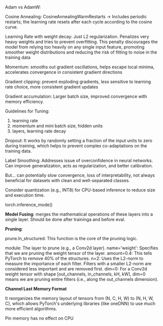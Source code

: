 Adam vs AdamW:

Cosine Annealing: CosineAnnealingWarmRestarts -> Includes periodic restarts; the learning rate resets after each cycle according to the cosine curve.

Learning Rate with weight decay: Just L2 regularization. Penalizes very heavy weights and tries to
prevent overfitting. This penalty discourages the model from relying too heavily on any single input feature, promoting smoother weight distributions and reducing the risk of fitting to noise in the training data

Momentum: smooths out gradient oscillations, helps escape local minima, accelerates convergence in consistent gradient directions

Gradient clipping: prevent exploding gradients, less sensitive to learning rate choice, more consistent gradient updates

Gradient accumulation: Larger batch size, improved convergence with memory efficiency.

Guidelines for Tuning:

1. learning rate
2. momentum and mini batch size, hidden units
3. layers, learning rate decay

Dropout: It works by randomly setting a fraction of the input units to zero during training, which helps to prevent complex co-adaptations on the training data.

Label Smoothing: Addresses issue of overconfidence in neural networks. Can improve generalization, acts as regularization, and better calibration.

But... can potentially slow convergence, loss of interpretability, not always beneficial for datasets with clean and well-separated classes.

Consider quantization (e.g., INT8) for CPU-based inference to reduce size and execution time.

torch.inference_mode()

**Model Fusing**: merges the mathematical operations of these layers into a single layer. Should be done after traininga and before eval.

**Pruning**:

prune.ln_structured: This function is the core of the pruning logic.

module: The layer to prune (e.g., a Conv2d layer).
name='weight': Specifies that we are pruning the weight tensor of the layer.
amount=0.4: This tells PyTorch to remove 40% of the structures.
n=2: Uses the L2-norm to measure the importance of each filter. Filters with a smaller L2-norm are considered less important and are removed first.
dim=0: For a Conv2d weight tensor with shape [out_channels, in_channels, kH, kW], dim=0 means we are pruning entire filters (i.e., along the out_channels dimension).

**Channel Last Memory Format**

It reorganizes the memory layout of tensors from (N, C, H, W) to (N, H, W, C), which allows PyTorch's underlying libraries (like oneDNN) to use much more efficient algorithms.

Pin memory has no effect on CPU
